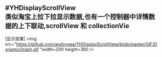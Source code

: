 #YHDisplayScrollView
<br>
类似淘宝上拉下拉显示数据,也有一个控制器中详情数据的上下联动,scrollView 和 collectionVie
-------------------------------------------------------
|显示效果| <img src="https://github.com/andyysea/YHDisplayScrollView/blob/master/GIF/DynamicGraph.gif "width=200 height=360 />

<br/>
